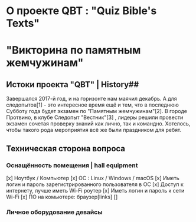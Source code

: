 # О проекте QBT : "Quiz Bible's Texts" #

"Викторина по памятным жемчужинам"
==================================

## Истоки проекта "QBT" | History##
Завершался 2017-й год, и на горизонте нам маячил декабрь. А для следопытов[1] - это интересное время ещё и тем, что в последнюю Субботу года будет экзамен по "Памятным жемчужинам"[2]. В городе Протвино, в клубе Следопыт "Вестник"[3] , лидеры решили провести экзамен сочетая проверку знаний как лично, так и командно. Хотелось, чтобы такого рода мероприятия всё же были праздником для ребят.


Техническая сторона вопроса
---------------------------

### Оснащённость помещения | hall equipment
[x] Ноутбук / Компьютер
[x] OC : Linux / Windows / macOS
[x] Иметь логин и пароль зарегистрированного пользователя в ОС
[x] Доступ к интернету, лучше иметь Wi-Fi роутер
[x] Иметь логин и пароль к сети Wi-Fi
[x] ПО на комьютере: браузер[links]
[]

### Личное оборудование девайсы

###
